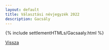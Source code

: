 ```yaml
---
layout: default
title: Választási névjegyzék 2022
description: Gacsály
---
```


{% include settlementHTMLs/Gacsaaly.html %}

[Vissza](../)